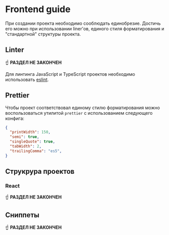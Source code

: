 # Frontend guide

При создании проекта необходимо сооблюдать единобрезие.
Достичь его можно при использовании liner'ов, единого стиля форматирования и "стандартной" структуры проекта.

## Linter

☝️ **РАЗДЕЛ НЕ ЗАКОНЧЕН**

Для линтинга JavaScript и TypeScript проектов необходимо использовать [eslint](https://eslint.org/).

## Prettier

Чтобы проект соответствовал единому стилю форматирования можно воспользоваться утилитой `prettier` с использованием следующего конфига:

```json
{
  "printWidth": 150,
  "semi": true,
  "singleQuote": true,
  "tabWidth": 2,
  "trailingComma": "es5",
}
```

## Струкрура проектов

### React

☝️ **РАЗДЕЛ НЕ ЗАКОНЧЕН**

## Сниппеты

☝️ **РАЗДЕЛ НЕ ЗАКОНЧЕН**
